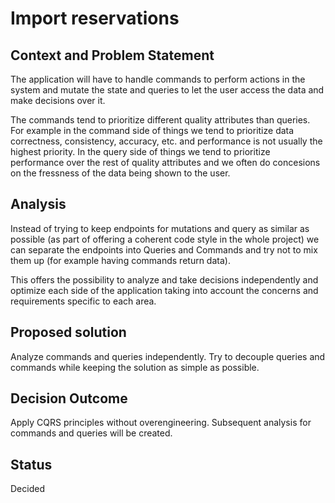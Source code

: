 # Import reservations

## Context and Problem Statement

The application will have to handle commands to perform actions in the system and
mutate the state and queries to let the user access the data and make decisions over it.

The commands tend to prioritize different quality attributes than queries.
For example in the command side of things we tend to prioritize data correctness, consistency, accuracy, etc. and performance is not usually the highest priority.
In the query side of things we tend to prioritize performance over the rest of quality attributes
and we often do concesions on the fressness of the data being shown to the user.


## Analysis

Instead of trying to keep endpoints for mutations and query as similar as possible (as part
of offering a coherent code style in the whole project) we can separate the endpoints into
Queries and Commands and try not to mix them up (for example having commands return data).

This offers the possibility to analyze and take decisions independently and optimize each side
of the application taking into account the concerns and requirements specific to each area.

## Proposed solution

Analyze commands and queries independently. Try to decouple queries and commands while
keeping the solution as simple as possible.

## Decision Outcome

Apply CQRS principles without overengineering.
Subsequent analysis for commands and queries will be created.

## Status

Decided
